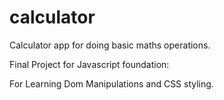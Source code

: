 # calculator
Calculator app for doing basic maths operations.

Final Project for Javascript foundation:

For Learning Dom Manipulations and CSS styling.

